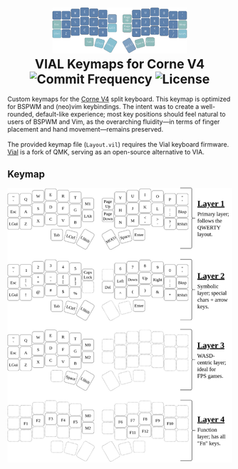 <h1 align="center">
  <img src="https://github.com/Hudson-Liu/Corne-Keymap/blob/main/docs/Keyboard-Highlight.png" width="60%">
  <br>
  VIAL Keymaps for Corne V4
  <br>
  <img src="https://img.shields.io/github/commit-activity/y/Hudson-Liu/Corne-Keymap?style=for-the-badge&labelColor=%234c566a&color=%235e81ac" alt="Commit Frequency">
  <img src="https://img.shields.io/github/license/Hudson-Liu/Corne-Keymap?style=for-the-badge&labelColor=%234c566a&color=%235e81ac" alt="License">
</h1>

Custom keymaps for the [Corne V4](https://github.com/foostan/crkbd/tree/main/) split keyboard. This keymap is optimized for BSPWM and (neo)vim keybindings. The intent was to create a well-rounded, default-like experience; most key positions should feel natural to users of BSPWM and Vim, as the overarching fluidity—in terms of finger placement and hand movement—remains preserved.
<br/><br/>
The provided keymap file (`Layout.vil`) requires the Vial keyboard firmware. [Vial](https://get.vial.today/manual/) is a fork of QMK, serving as an open-source alternative to VIA.

## Keymap
<picture>
  <source media="(prefers-color-scheme: dark)" srcset="https://raw.githubusercontent.com/Hudson-Liu/Corne-Keymap/main/docs/Keyboard-Layout-Light.png">
  <source media="(prefers-color-scheme: light)" srcset="https://raw.githubusercontent.com/Hudson-Liu/Corne-Keymap/main/docs/Keyboard-Layout-Dark.png">
  <img alt="Image of Layouts" src="https://raw.githubusercontent.com/Hudson-Liu/Corne-Keymap/main/docs/Keyboard-Layout-Dark.png">
</picture>
